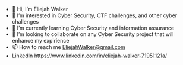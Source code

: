 - 👋 Hi, I’m Eliejah Walker
- 👀 I’m interested in Cyber Security, CTF challenges, and other cyber challenges
- 🌱 I’m currently learning Cyber Security and information assurance
- 💞️ I’m looking to collaborate on any Cyber Security project that will enhance my expirience
- 📫 How to reach me EliejahWalker@gmail.com
- LinkedIn https://www.linkedin.com/in/eliejah-walker-71951121a/

<!---
iwillcuagain/iwillcuagain is a ✨ special ✨ repository because its `README.md` (this file) appears on your GitHub profile.
You can click the Preview link to take a look at your changes.
--->
